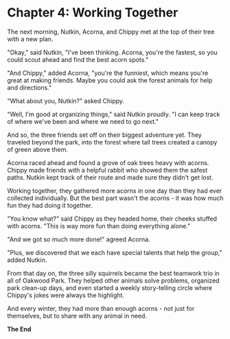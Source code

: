# Chapter 4: Working Together

The next morning, Nutkin, Acorna, and Chippy met at the top of their tree with a new plan.

"Okay," said Nutkin, "I've been thinking. Acorna, you're the fastest, so you could scout ahead and find the best acorn spots."

"And Chippy," added Acorna, "you're the funniest, which means you're great at making friends. Maybe you could ask the forest animals for help and directions."

"What about you, Nutkin?" asked Chippy.

"Well, I'm good at organizing things," said Nutkin proudly. "I can keep track of where we've been and where we need to go next."

And so, the three friends set off on their biggest adventure yet. They traveled beyond the park, into the forest where tall trees created a canopy of green above them.

Acorna raced ahead and found a grove of oak trees heavy with acorns. Chippy made friends with a helpful rabbit who showed them the safest paths. Nutkin kept track of their route and made sure they didn't get lost.

Working together, they gathered more acorns in one day than they had ever collected individually. But the best part wasn't the acorns - it was how much fun they had doing it together.

"You know what?" said Chippy as they headed home, their cheeks stuffed with acorns. "This is way more fun than doing everything alone."

"And we got so much more done!" agreed Acorna.

"Plus, we discovered that we each have special talents that help the group," added Nutkin.

From that day on, the three silly squirrels became the best teamwork trio in all of Oakwood Park. They helped other animals solve problems, organized park clean-up days, and even started a weekly story-telling circle where Chippy's jokes were always the highlight.

And every winter, they had more than enough acorns - not just for themselves, but to share with any animal in need.

**The End**
